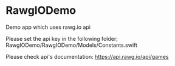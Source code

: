 # RawgIODemo
Demo app which uses rawg.io api


Please set the api key in the following folder;
RawgIODemo/RawgIODemo/Models/Constants.swift


Please check api's documentation:
https://api.rawg.io/api/games


